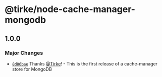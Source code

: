# @tirke/node-cache-manager-mongodb

## 1.0.0

### Major Changes

- [`8d86bae`](https://github.com/Tirke/node-cache-manager-stores/commit/8d86bae51b99faa8b1cdc122d1fc12b9fc58f5c2) Thanks [@Tirke](https://github.com/Tirke)! - This is the first release of a cache-manager store for MongoDB
